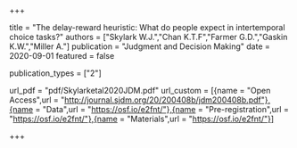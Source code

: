 

+++

title = "The delay-reward heuristic: What do people expect in intertemporal choice tasks?" authors = ["Skylark W.J.","Chan K.T.F","Farmer G.D.","Gaskin K.W.","Miller A."] publication = "Judgment and Decision Making" date = 2020-09-01 featured = false

publication_types = ["2"]

url_pdf = "pdf/Skylarketal2020JDM.pdf" url_custom = [{name = "Open Access",url = "http://journal.sjdm.org/20/200408b/jdm200408b.pdf"},{name = "Data",url = "https://osf.io/e2fnt/"},{name = "Pre-registration",url = "https://osf.io/e2fnt/"},{name = "Materials",url = "https://osf.io/e2fnt/"}]

+++
